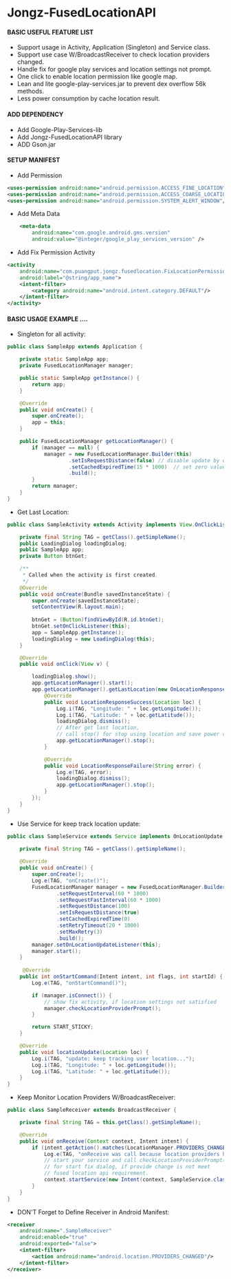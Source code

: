 # Jongz-FusedLocationAPI

#### BASIC USEFUL FEATURE LIST

 * Support usage in Activity, Application (Singleton) and Service class.
 * Support use case W/BroadcastReceiver to check location providers changed.
 * Handle fix for google play services and location settings not prompt.
 * One click to enable location permission like google map.
 * Lean and lite google-play-services.jar to prevent dex overflow 56k methods.
 * Less power consumption by cache location result.

#### ADD DEPENDENCY

* Add Google-Play-Services-lib
* Add Jongz-FusedLocationAPI library
* ADD Gson.jar

#### SETUP MANIFEST 

* Add Permission

```xml
<uses-permission android:name="android.permission.ACCESS_FINE_LOCATION" />
<uses-permission android:name="android.permission.ACCESS_COARSE_LOCATION" />
<uses-permission android:name="android.permission.SYSTEM_ALERT_WINDOW"/>
```

* Add Meta Data

```xml
	<meta-data
		android:name="com.google.android.gms.version"
		android:value="@integer/google_play_services_version" />
```

* Add Fix Permission Activity

```xml
<activity
	android:name="com.puangput.jongz.fusedlocation.FixLocationPermissionActivity"
	android:label="@string/app_name">
	<intent-filter>
		<category android:name="android.intent.category.DEFAULT"/>
	</intent-filter>
</activity>
```

#### BASIC USAGE EXAMPLE ....

* Singleton for all activity:

```java
public class SampleApp extends Application {

    private static SampleApp app;
    private FusedLocationManager manager;

    public static SampleApp getInstance() {
        return app;
    }

    @Override
    public void onCreate() {
        super.onCreate();
        app = this;
    }

    public FusedLocationManager getLocationManager() {
        if (manager == null) {
            manager = new FusedLocationManager.Builder(this)
                    .setIsRequestDistance(false) // disable update by distance update
                    .setCachedExpiredTime(15 * 1000)  // set zero value to disable library use cached location
                    .build();
        }
        return manager;
    }
}
```

* Get Last Location:

```java
public class SampleActivity extends Activity implements View.OnClickListener{

    private final String TAG = getClass().getSimpleName();
    public LoadingDialog loadingDialog;
    public SampleApp app;
    private Button btnGet;

    /**
     * Called when the activity is first created.
     */
    @Override
    public void onCreate(Bundle savedInstanceState) {
        super.onCreate(savedInstanceState);
        setContentView(R.layout.main);
        
        btnGet = (Button)findViewById(R.id.btnGet);
        btnGet.setOnClickListener(this);
        app = SampleApp.getInstance();
        loadingDialog = new LoadingDialog(this);
    }

    @Override
    public void onClick(View v) {

        loadingDialog.show();
        app.getLocationManager().start();
        app.getLocationManager().getLastLocation(new OnLocationResponse() {
            @Override
            public void LocationResponseSuccess(Location loc) {
                Log.i(TAG, "Longitude: " + loc.getLongitude());
        		Log.i(TAG, "Latitude: " + loc.getLatitude());
                loadingDialog.dismiss();
                // After get last location,
                // call stop() for stop using location and save power consumption.
                app.getLocationManager().stop(); 
            }

            @Override
            public void LocationResponseFailure(String error) {
                Log.e(TAG, error);
                loadingDialog.dismiss();
                app.getLocationManager().stop();
            }
        });
    }
}
```

* Use Service for keep track location update:

```java
public class SampleService extends Service implements OnLocationUpdate {

    private final String TAG = getClass().getSimpleName();
    
    @Override
    public void onCreate() {
        super.onCreate();
        Log.e(TAG, "onCreate()");
        FusedLocationManager manager = new FusedLocationManager.Builder(this)
                .setRequestInterval(60 * 1000)
                .setRequestFastInterval(60 * 1000)
                .setRequestDistance(100)
                .setIsRequestDistance(true)
                .setCachedExpiredTime(0)
                .setRetryTimeout(20 * 1000)
                .setMaxRetry(3)
                .build();
        manager.setOnLocationUpdateListener(this);
        manager.start();
    }
    
     @Override
    public int onStartCommand(Intent intent, int flags, int startId) {
        Log.e(TAG, "onStartCommand()");

        if (manager.isConnect()) {
            // show fix activity, if location settings not satisfied
            manager.checkLocationProviderPrompt();
        }

        return START_STICKY;
    }

    @Override
    public void locationUpdate(Location loc) {
        Log.i(TAG, "update: keep tracking user location...");
        Log.i(TAG, "Longitude: " + loc.getLongitude());
        Log.i(TAG, "Latitude: " + loc.getLatitude());
    }
}
```

* Keep Monitor Location Providers W/BroadcastReceiver:

```java
public class SampleReceiver extends BroadcastReceiver {

    private final String TAG = this.getClass().getSimpleName();

    @Override
    public void onReceive(Context context, Intent intent) {
        if (intent.getAction().matches(LocationManager.PROVIDERS_CHANGED_ACTION)) {
			Log.e(TAG, "onReceive was call because location providers have changes");
			// start your service and call checkLocationProviderPrompt()
            // for start fix dialog, if provide change is not meet
            // fused location api requirement.
            context.startService(new Intent(context, SampleService.class));
        }
    }
}
```
* DON'T Forget to Define Receiver in Android Manifest:

```xml
<receiver
	android:name=".SampleReceiver"
	android:enabled="true"
	android:exported="false">
	<intent-filter>
		<action android:name="android.location.PROVIDERS_CHANGED"/>
	</intent-filter>
</receiver>
```
